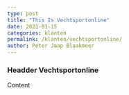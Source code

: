 ```yaml
---
type: post
title: "This Is Vechtsportonline"
date: 2021-01-15
categories: klanten
permalink: /klanten/vechtsportonline/
author: Peter Jaap Blaakmeer
---
```

### Headder Vechtsportonline

Content